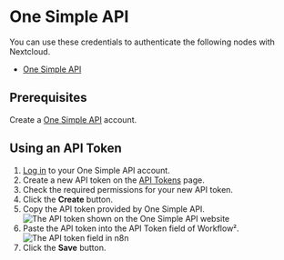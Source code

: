 # One Simple API

You can use these credentials to authenticate the following nodes with Nextcloud.
- [One Simple API](/workflow/integrations/nodes/n8n-nodes-base.oneSimpleApi/)

## Prerequisites

Create a [One Simple API](https://onesimpleapi.com/register) account.

## Using an API Token

1. [Log in](https://onesimpleapi.com/login) to your One Simple API account.
2. Create a new API token on the [API Tokens](https://onesimpleapi.com/user/api-tokens) page.
3. Check the required permissions for your new API token.
4. Click the **Create** button.
5. Copy the API token provided by One Simple API.
![The API token shown on the One Simple API website](/_images/integrations/credentials/onesimpleapi/one_simple_api_website.png)
6. Paste the API token into the API Token field of Workflow².
![The API token field in n8n](/_images/integrations/credentials/onesimpleapi/one_simple_api_n8n_credentials.png)
7. Click the **Save** button.
